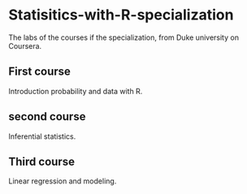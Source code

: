 # Statisitics-with-R-specialization
The labs of the courses if the specialization, from Duke university on Coursera.

## First course
Introduction probability and data with R.

## second course
Inferential statistics.

## Third course
Linear regression and modeling.
